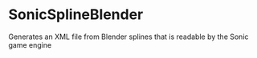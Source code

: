 # SonicSplineBlender
Generates an XML file from Blender splines that is readable by the Sonic game engine
